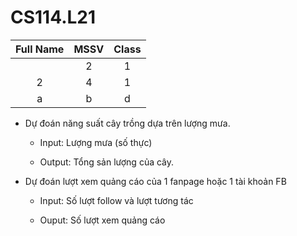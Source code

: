 # CS114.L21

|     Full Name |     MSSV      | Class  |
| :------------:|:-------------:|:-----:|
||        2      |  1    |
|     2         |        4      |   1   |
|     a         | b             |    d  |
* Dự đoán năng suất cây trồng dựa trên lượng mưa. 

   * Input: Lượng mưa (số thực) 

   * Output: Tổng sản lượng của cây. 

* Dự đoán lượt xem quảng cáo của 1 fanpage hoặc 1 tài khoản FB 

   * Input: Số lượt follow và lượt tương tác 

   * Ouput: Số lượt xem quảng cáo 
